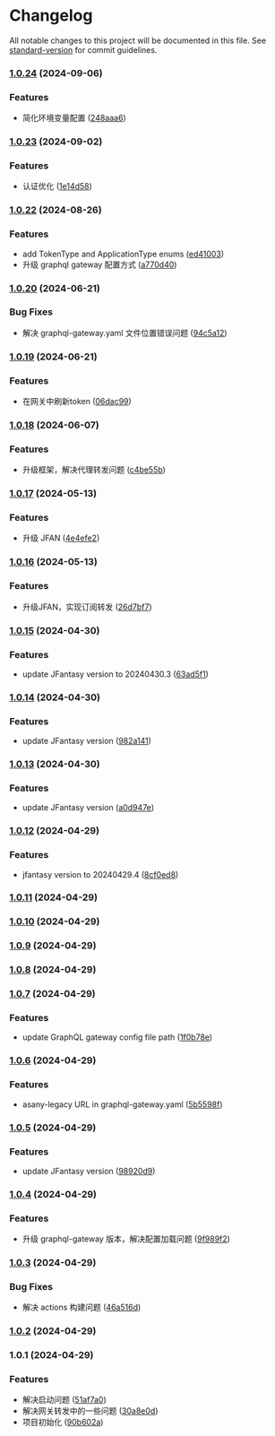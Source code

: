 # Changelog

All notable changes to this project will be documented in this file. See [standard-version](https://github.com/conventional-changelog/standard-version) for commit guidelines.

### [1.0.24](https://github.com/limaofeng/asany-gateway/compare/v1.0.23...v1.0.24) (2024-09-06)


### Features

* 简化环境变量配置 ([248aaa6](https://github.com/limaofeng/asany-gateway/commit/248aaa66168237d830fe36f53454adc3a2ec4d2c))

### [1.0.23](https://github.com/limaofeng/asany-gateway/compare/v1.0.22...v1.0.23) (2024-09-02)


### Features

* 认证优化 ([1e14d58](https://github.com/limaofeng/asany-gateway/commit/1e14d581148eeec933bc0c73a50ba39bd326117d))

### [1.0.22](https://github.com/limaofeng/asany-gateway/compare/v1.0.21...v1.0.22) (2024-08-26)


### Features

* add TokenType and ApplicationType enums ([ed41003](https://github.com/limaofeng/asany-gateway/commit/ed41003e4e54dd77289719dd67dbd15a33499d7b))
* 升级 graphql gateway 配置方式 ([a770d40](https://github.com/limaofeng/asany-gateway/commit/a770d406a0611e3145f111eff98145d55266fb6b))

### [1.0.20](https://github.com/limaofeng/asany-gateway/compare/v1.0.19...v1.0.20) (2024-06-21)


### Bug Fixes

* 解决 graphql-gateway.yaml 文件位置错误问题 ([94c5a12](https://github.com/limaofeng/asany-gateway/commit/94c5a124926bc3ae6a9c43d8d3e7170a0c03a516))

### [1.0.19](https://github.com/limaofeng/asany-gateway/compare/v1.0.18...v1.0.19) (2024-06-21)


### Features

* 在网关中刷新token ([06dac99](https://github.com/limaofeng/asany-gateway/commit/06dac99cc825df7cb91a4a074b4215be363c5692))

### [1.0.18](https://github.com/limaofeng/asany-gateway/compare/v1.0.17...v1.0.18) (2024-06-07)


### Features

* 升级框架，解决代理转发问题 ([c4be55b](https://github.com/limaofeng/asany-gateway/commit/c4be55b2cb1d513cc2daea15de01271e3757b0ca))

### [1.0.17](https://github.com/limaofeng/asany-gateway/compare/v1.0.16...v1.0.17) (2024-05-13)


### Features

* 升级 JFAN ([4e4efe2](https://github.com/limaofeng/asany-gateway/commit/4e4efe2e38fb8209d47dcaa229ffc604eefccf7f))

### [1.0.16](https://github.com/limaofeng/asany-gateway/compare/v1.0.15...v1.0.16) (2024-05-13)


### Features

* 升级JFAN，实现订阅转发 ([26d7bf7](https://github.com/limaofeng/asany-gateway/commit/26d7bf74759f5d2a278dd27ab6ef7e793ffc79b6))

### [1.0.15](https://github.com/limaofeng/asany-gateway/compare/v1.0.14...v1.0.15) (2024-04-30)


### Features

* update JFantasy version to 20240430.3 ([63ad5f1](https://github.com/limaofeng/asany-gateway/commit/63ad5f1fa2186be87ae3618b5239ad28079ba1a3))

### [1.0.14](https://github.com/limaofeng/asany-gateway/compare/v1.0.13...v1.0.14) (2024-04-30)


### Features

* update JFantasy version ([982a141](https://github.com/limaofeng/asany-gateway/commit/982a14154b8c542c50ae5cf56ebbc72d6400f0f8))

### [1.0.13](https://github.com/limaofeng/asany-gateway/compare/v1.0.12...v1.0.13) (2024-04-30)


### Features

* update JFantasy version ([a0d947e](https://github.com/limaofeng/asany-gateway/commit/a0d947ecb7ffdcf3a64c2574130343eebda75c91))

### [1.0.12](https://github.com/limaofeng/asany-gateway/compare/v1.0.11...v1.0.12) (2024-04-29)


### Features

* jfantasy version to 20240429.4 ([8cf0ed8](https://github.com/limaofeng/asany-gateway/commit/8cf0ed8cdf567fe67e0d42b364cdcd35433f413b))

### [1.0.11](https://github.com/limaofeng/asany-gateway/compare/v1.0.10...v1.0.11) (2024-04-29)

### [1.0.10](https://github.com/limaofeng/asany-gateway/compare/v1.0.9...v1.0.10) (2024-04-29)

### [1.0.9](https://github.com/limaofeng/asany-gateway/compare/v1.0.8...v1.0.9) (2024-04-29)

### [1.0.8](https://github.com/limaofeng/asany-gateway/compare/v1.0.7...v1.0.8) (2024-04-29)

### [1.0.7](https://github.com/limaofeng/asany-gateway/compare/v1.0.6...v1.0.7) (2024-04-29)


### Features

* update GraphQL gateway config file path ([1f0b78e](https://github.com/limaofeng/asany-gateway/commit/1f0b78e65642aefb62ce06ef8aea8ab01e15fd8b))

### [1.0.6](https://github.com/limaofeng/asany-gateway/compare/v1.0.5...v1.0.6) (2024-04-29)


### Features

* asany-legacy URL in graphql-gateway.yaml ([5b5598f](https://github.com/limaofeng/asany-gateway/commit/5b5598f65ac832a261918499d5c0c05d605c0fd6))

### [1.0.5](https://github.com/limaofeng/asany-gateway/compare/v1.0.4...v1.0.5) (2024-04-29)


### Features

* update JFantasy version ([98920d9](https://github.com/limaofeng/asany-gateway/commit/98920d971f8814abe7ab9e0c0a624a8ab0edd272))

### [1.0.4](https://github.com/limaofeng/asany-gateway/compare/v1.0.3...v1.0.4) (2024-04-29)


### Features

* 升级 graphql-gateway 版本，解决配置加载问题 ([9f989f2](https://github.com/limaofeng/asany-gateway/commit/9f989f2172b33cf6922dc3647cae1001d71f6af8))

### [1.0.3](https://github.com/limaofeng/asany-gateway/compare/v1.0.2...v1.0.3) (2024-04-29)


### Bug Fixes

*  解决 actions 构建问题 ([46a516d](https://github.com/limaofeng/asany-gateway/commit/46a516da6130e0482b1d1ae7b73a1ef36ab912fe))

### [1.0.2](https://github.com/limaofeng/asany-gateway/compare/v1.0.1...v1.0.2) (2024-04-29)

### 1.0.1 (2024-04-29)


### Features

* 解决启动问题 ([51af7a0](https://github.com/limaofeng/asany-gateway/commit/51af7a0534c76a2aa3bc05acc397573c78044071))
* 解决网关转发中的一些问题 ([30a8e0d](https://github.com/limaofeng/asany-gateway/commit/30a8e0d0ca2c367ae9978452fa214612dea0f4c3))
* 项目初始化 ([90b602a](https://github.com/limaofeng/asany-gateway/commit/90b602aca851fd40eced83dbaea37d4264ddc23b))
